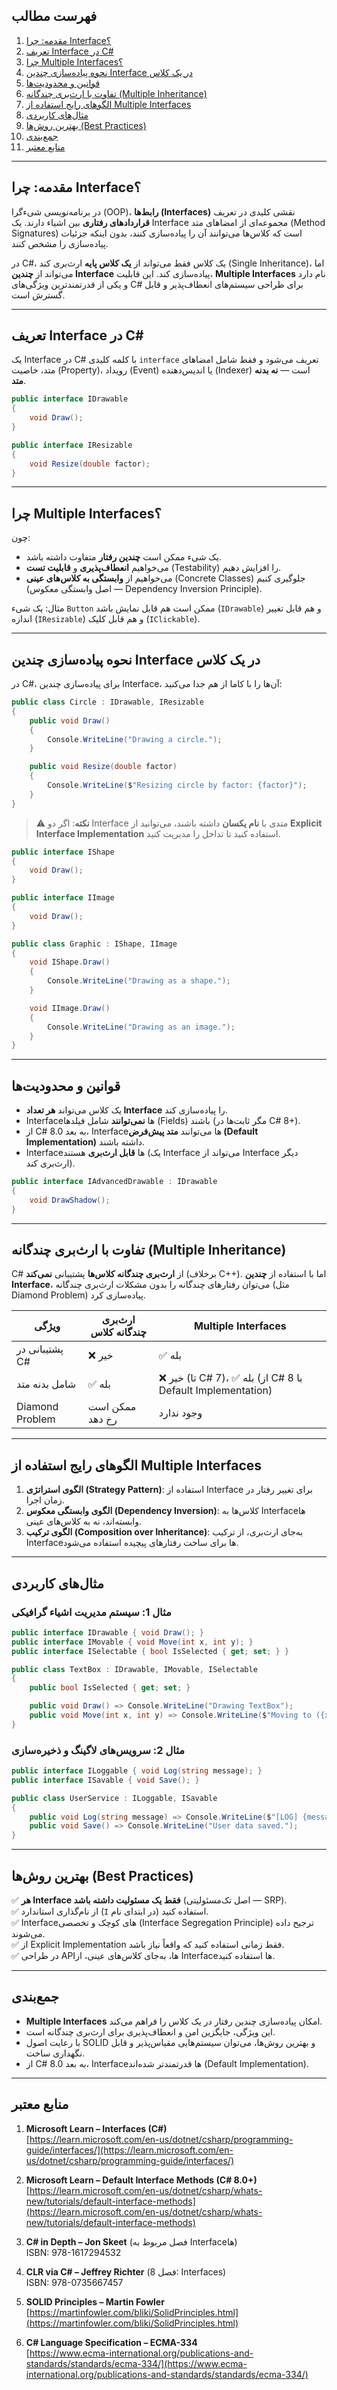 ﻿

## فهرست مطالب

1. [مقدمه: چرا Interface؟](#مقدمه-چرا-interface)
2. [تعریف Interface در C#](#تعریف-interface-در-c)
3. [چرا Multiple Interfaces؟](#چرا-multiple-interfaces)
4. [نحوه پیاده‌سازی چندین Interface در یک کلاس](#نحوه-پیاده‌سازی-چندین-interface-در-یک-کلاس)
5. [قوانین و محدودیت‌ها](#قوانین-و-محدودیت‌ها)
6. [تفاوت با ارث‌بری چندگانه (Multiple Inheritance)](#تفاوت-با-ارث‌بری-چندگانه-multiple-inheritance)
7. [الگوهای رایج استفاده از Multiple Interfaces](#الگوهای-رایج-استفاده-از-multiple-interfaces)
8. [مثال‌های کاربردی](#مثال‌های-کاربردی)
9. [بهترین روش‌ها (Best Practices)](#بهترین-روش‌ها-best-practices)
10. [جمع‌بندی](#جمع‌بندی)
11. [منابع معتبر](#منابع-معتبر)

---

## مقدمه: چرا Interface؟

در برنامه‌نویسی شیءگرا (OOP)، **رابط‌ها (Interfaces)** نقشی کلیدی در تعریف **قراردادهای رفتاری** بین اشیاء دارند. یک Interface مجموعه‌ای از امضاهای متد (Method Signatures) است که کلاس‌ها می‌توانند آن را پیاده‌سازی کنند، بدون اینکه جزئیات پیاده‌سازی را مشخص کنند.

در C#، یک کلاس فقط می‌تواند از **یک کلاس پایه** ارث‌بری کند (Single Inheritance)، اما می‌تواند از **چندین Interface** پیاده‌سازی کند. این قابلیت، **Multiple Interfaces** نام دارد و یکی از قدرتمندترین ویژگی‌های C# برای طراحی سیستم‌های انعطاف‌پذیر و قابل گسترش است.

---

## تعریف Interface در C#

یک Interface در C# با کلمه کلیدی `interface` تعریف می‌شود و فقط شامل امضاهای متد، خاصیت (Property)، رویداد (Event) یا اندیس‌دهنده (Indexer) است — **نه بدنه متد**.

```csharp
public interface IDrawable
{
    void Draw();
}

public interface IResizable
{
    void Resize(double factor);
}
```

---

## چرا Multiple Interfaces؟

چون:
- یک شیء ممکن است **چندین رفتار** متفاوت داشته باشد.
- می‌خواهیم **انعطاف‌پذیری** و **قابلیت تست** (Testability) را افزایش دهیم.
- می‌خواهیم از **وابستگی به کلاس‌های عینی** (Concrete Classes) جلوگیری کنیم (اصل وابستگی معکوس — Dependency Inversion Principle).

مثال: یک شیء `Button` ممکن است هم قابل نمایش باشد (`IDrawable`) و هم قابل تغییر اندازه (`IResizable`) و هم قابل کلیک (`IClickable`).

---

## نحوه پیاده‌سازی چندین Interface در یک کلاس

در C#، برای پیاده‌سازی چندین Interface، آن‌ها را با کاما از هم جدا می‌کنید:

```csharp
public class Circle : IDrawable, IResizable
{
    public void Draw()
    {
        Console.WriteLine("Drawing a circle.");
    }

    public void Resize(double factor)
    {
        Console.WriteLine($"Resizing circle by factor: {factor}");
    }
}
```

> ⚠️ **نکته**: اگر دو Interface متدی با **نام یکسان** داشته باشند، می‌توانید از **Explicit Interface Implementation** استفاده کنید تا تداخل را مدیریت کنید.

```csharp
public interface IShape
{
    void Draw();
}

public interface IImage
{
    void Draw();
}

public class Graphic : IShape, IImage
{
    void IShape.Draw()
    {
        Console.WriteLine("Drawing as a shape.");
    }

    void IImage.Draw()
    {
        Console.WriteLine("Drawing as an image.");
    }
}
```

---

## قوانین و محدودیت‌ها

- یک کلاس می‌تواند **هر تعداد Interface** را پیاده‌سازی کند.
- Interfaceها **نمی‌توانند** شامل فیلدها (Fields) باشند (مگر ثابت‌ها در C# 8+).
- از C# 8.0 به بعد، Interfaceها می‌توانند **متد پیش‌فرض (Default Implementation)** داشته باشند.
- Interfaceها **قابل ارث‌بری** هستند (یک Interface می‌تواند از Interface دیگر ارث‌بری کند).

```csharp
public interface IAdvancedDrawable : IDrawable
{
    void DrawShadow();
}
```

---

## تفاوت با ارث‌بری چندگانه (Multiple Inheritance)

C# از **ارث‌بری چندگانه کلاس‌ها** پشتیبانی **نمی‌کند** (برخلاف C++). اما با استفاده از **چندین Interface**، می‌توان رفتارهای چندگانه را بدون مشکلات ارث‌بری چندگانه (مثل Diamond Problem) پیاده‌سازی کرد.

| ویژگی | ارث‌بری چندگانه کلاس | Multiple Interfaces |
|--------|------------------------|----------------------|
| پشتیبانی در C# | ❌ خیر | ✅ بله |
| شامل بدنه متد | ✅ بله | ❌ خیر (تا C# 7)، ✅ بله (از C# 8 با Default Implementation) |
| Diamond Problem | ممکن است رخ دهد | وجود ندارد |

---

## الگوهای رایج استفاده از Multiple Interfaces

1. **الگوی استراتژی (Strategy Pattern)**: استفاده از Interface برای تغییر رفتار در زمان اجرا.
2. **الگوی وابستگی معکوس (Dependency Inversion)**: کلاس‌ها به Interfaceها وابسته‌اند، نه به کلاس‌های عینی.
3. **الگوی ترکیب (Composition over Inheritance)**: به‌جای ارث‌بری، از ترکیب Interfaceها برای ساخت رفتارهای پیچیده استفاده می‌شود.

---

## مثال‌های کاربردی

### مثال 1: سیستم مدیریت اشیاء گرافیکی

```csharp
public interface IDrawable { void Draw(); }
public interface IMovable { void Move(int x, int y); }
public interface ISelectable { bool IsSelected { get; set; } }

public class TextBox : IDrawable, IMovable, ISelectable
{
    public bool IsSelected { get; set; }

    public void Draw() => Console.WriteLine("Drawing TextBox");
    public void Move(int x, int y) => Console.WriteLine($"Moving to ({x}, {y})");
}
```

### مثال 2: سرویس‌های لاگینگ و ذخیره‌سازی

```csharp
public interface ILoggable { void Log(string message); }
public interface ISavable { void Save(); }

public class UserService : ILoggable, ISavable
{
    public void Log(string message) => Console.WriteLine($"[LOG] {message}");
    public void Save() => Console.WriteLine("User data saved.");
}
```

---

## بهترین روش‌ها (Best Practices)

✅ **هر Interface فقط یک مسئولیت داشته باشد** (اصل تک‌مسئولیتی — SRP).  
✅ از نام‌گذاری استاندارد (`I` در ابتدای نام) استفاده کنید.  
✅ Interfaceهای کوچک و تخصصی (Interface Segregation Principle) ترجیح داده می‌شوند.  
✅ از Explicit Implementation فقط زمانی استفاده کنید که واقعاً نیاز باشد.  
✅ در طراحی APIها، به‌جای کلاس‌های عینی، از Interfaceها استفاده کنید.

---

## جمع‌بندی

- **Multiple Interfaces** امکان پیاده‌سازی چندین رفتار در یک کلاس را فراهم می‌کند.
- این ویژگی، جایگزین امن و انعطاف‌پذیری برای ارث‌بری چندگانه است.
- با رعایت اصول SOLID و بهترین روش‌ها، می‌توان سیستم‌هایی مقیاس‌پذیر و قابل نگهداری ساخت.
- از C# 8.0 به بعد، Interfaceها قدرتمندتر شده‌اند (Default Implementation).

---

## منابع معتبر

1. **Microsoft Learn – Interfaces (C#)**  
   [https://learn.microsoft.com/en-us/dotnet/csharp/programming-guide/interfaces/](https://learn.microsoft.com/en-us/dotnet/csharp/programming-guide/interfaces/)

2. **Microsoft Learn – Default Interface Methods (C# 8.0+)**  
   [https://learn.microsoft.com/en-us/dotnet/csharp/whats-new/tutorials/default-interface-methods](https://learn.microsoft.com/en-us/dotnet/csharp/whats-new/tutorials/default-interface-methods)

3. **C# in Depth – Jon Skeet** (فصل مربوط به Interfaceها)  
   ISBN: 978-1617294532

4. **CLR via C# – Jeffrey Richter** (فصل 8: Interfaces)  
   ISBN: 978-0735667457

5. **SOLID Principles – Martin Fowler**  
   [https://martinfowler.com/bliki/SolidPrinciples.html](https://martinfowler.com/bliki/SolidPrinciples.html)

6. **C# Language Specification – ECMA-334**  
   [https://www.ecma-international.org/publications-and-standards/standards/ecma-334/](https://www.ecma-international.org/publications-and-standards/standards/ecma-334/)

